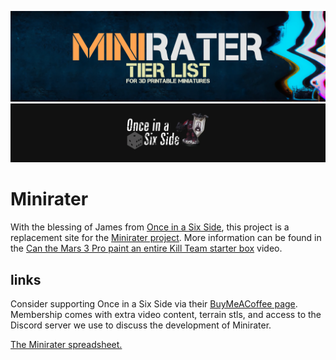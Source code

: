 ![minirater banner](assets/images/minirater_banner.png)
![once banneer](assets/images/once_banner.webp)

# Minirater

With the blessing of James from [Once in a Six Side](https://www.youtube.com/c/OnceinaSixSide), this project is a replacement site for the [Minirater project](https://bit.ly/minirater). More information can be found in the [Can the Mars 3 Pro paint an entire Kill Team starter box](https://youtu.be/Yh2mQrvVfhQ) video.

## links
Consider supporting Once in a Six Side via their [BuyMeACoffee page](https://www.buymeacoffee.com/onceinasixside). Membership comes with extra video content, terrain stls, and access to the Discord server we use to discuss the development of Minirater.

[The Minirater spreadsheet.](https://drive.google.com/file/d/1SMQgKEQ92M39wVSH61QO7wYyf1dD3yMt/view)
